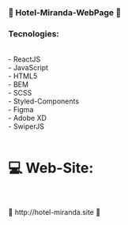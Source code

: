 ### 🏨 Hotel-Miranda-WebPage 🏨

### Tecnologies: 
<br/>
- ReactJS <br/>
- JavaScript <br/>
- HTML5 <br/>
- BEM <br/>
- SCSS <br/>
- Styled-Components <br/>
- Figma <br/>
- Adobe XD <br/>
- SwiperJS <br/>
<br/>

# 💻 Web-Site: 
<br/>
<br/>
🚀 http://hotel-miranda.site 🚀


